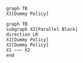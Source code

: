 ```mermaid
graph TB
X1[Dummy Policy]
```

```mermaid
graph TB
subgraph X3[Parallel Block]
direction LR
X1[Dummy Policy]
X2[Dummy Policy]
X1 ~~~ X2
end
```